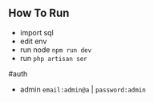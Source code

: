 ## How To Run

-   import sql
-   edit env
-   run node `npm run dev`
-   run `php artisan ser`

#auth

-   admin `email:admin@a` | `password:admin`
